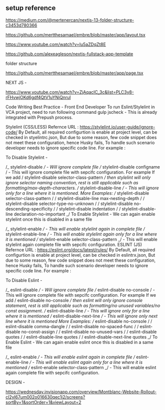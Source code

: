 ## setup reference

https://medium.com/@mertenercan/nextjs-13-folder-structure-c3453d780366

https://github.com/mertthesamael/embre/blob/master/app/layout.tsx

https://www.youtube.com/watch?v=Iu5aZDqZt8E

https://github.com/alexeagleson/nextjs-fullstack-app-template

folder structure

https://github.com/mertthesamael/embre/blob/master/app/page.tsx

NEXT JS -

https://www.youtube.com/watch?v=ZjAqacIC_3c&list=PLC3y8-rFHvwjOKd6gdf4QtV1uYNiQnruI

Code Writing Best Practice - Front End Developer
To run Eslint/Stylelint in VCA project, need to run following command gulp jscheck - This is already integrated with Prepush process.

Stylelint (CSS/LESS) Refernce URL : https://stylelint.io/user-guide/ignore-code/ By Default, all required configurtion is enable at project level, can be checked in styelintrc.json, But due to some reason, few code snippet does not meet these configuration, hence Husky fails, To handle such scenario developer needs to ignore specific code line. For example :

To Disable Stylelint -

/_ stylelint-disable _/ - Will ignore complete file
/_ stylelint-disable configname / - This will ignore complete file with sepcifc configuration. For example If we add / stylelint-disable selector-class-pattern _/ then stylelint will only ignore selector naming convention, rest is still applicable such as formatting/max-depth-characters.
/_ stylelint-disable-line _/ - This will ignore only for a line where it is mentioned.
More Examples: /_ stylelint-disable selector-class-pattern / / stylelint-disable-line max-nesting-depth / / stylelint-disable selector-type-no-unknown / / stylelint-disable no-descending-specificity / / stylelint-disable indentation / / stylelint-disable-line declaration-no-important _/
To Enable Stylelint - We can again enable stylelint once this is disabled in a same file

/_ stylelint-enable _/ - This will enable stylelint again in complete file
/_ stylelint-enable-line _/ - This will enable stylelint again only for a line where it is mentioned
/_ stylelint-enable selector-class-pattern _/ - This will enable stylelint again complete file with sepcifc configuration.
ESLINT (JS) Refernce URL : https://eslint.org/docs/latest/rules/ By Default, all required configurtion is enable at project level, can be checked in eslintrx.json, But due to some reason, few code snippet does not meet these configuration, hence Husky fails, To handle such scenario developer needs to ignore specific code line. For example :

To Disable Eslint -

/_ eslint-disable _/ - Will ignore complete file
/_ eslint-disable no-console / - This will ignore complete file with sepcifc configuration. For example If we add / eslint-disable no-console _/ then eslint will only ignore console statement, rest is still applicable such as formatting/no unused variables/no const assignment.
/_ eslint-disable-line _/ - This will ignore only for a line where it is mentioned
/_ eslint-disable-next-line _/ - This will ignore only next line where it is mentioned
More Examples: /_ eslint-disable no-console / / eslint-disable comma-dangle / / eslint-disable no-spaced-func / / eslint-disable no-const-assign / / eslint-disable no-unused-vars / / eslint-disable quotes / / eslint-disable-line quotes / / eslint-disable-next-line quotes _/
To Enable Eslint - We can again enable eslint once this is disabled in a same file

/_ eslint-enable _/ - This will enable eslint again in complete file
/_ eslint-enable-line _/ - This will enable eslint again only for a line where it is mentioned
/_ eslint-enable selector-class-pattern _/ - This will enable eslint again complete file with sepcifc configuration.

DESIGN -

https://wednesday.invisionapp.com/overview/Montblanc-Website-Rollout-cl2yl67um002o016630qec1i2/screens?sortBy=1&sortOrder=1&viewLayout=2
